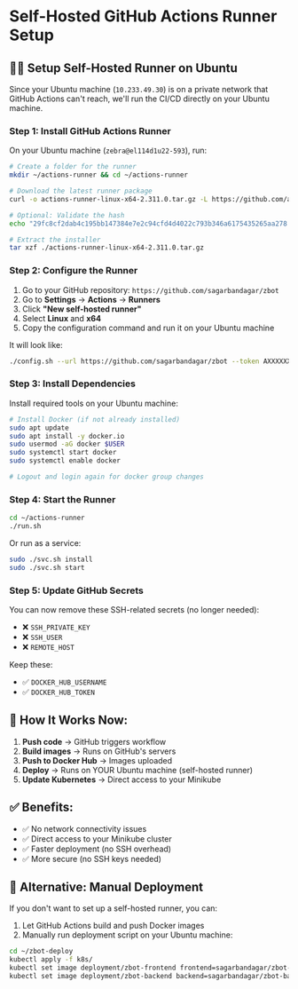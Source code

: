 # Self-Hosted GitHub Actions Runner Setup

## 🏃‍♂️ **Setup Self-Hosted Runner on Ubuntu**

Since your Ubuntu machine (`10.233.49.30`) is on a private network that GitHub Actions can't reach, we'll run the CI/CD directly on your Ubuntu machine.

### **Step 1: Install GitHub Actions Runner**

On your Ubuntu machine (`zebra@el114d1u22-593`), run:

```bash
# Create a folder for the runner
mkdir ~/actions-runner && cd ~/actions-runner

# Download the latest runner package
curl -o actions-runner-linux-x64-2.311.0.tar.gz -L https://github.com/actions/runner/releases/download/v2.311.0/actions-runner-linux-x64-2.311.0.tar.gz

# Optional: Validate the hash
echo "29fc8cf2dab4c195bb147384e7e2c94cfd4d4022c793b346a6175435265aa278  actions-runner-linux-x64-2.311.0.tar.gz" | shasum -a 256 -c

# Extract the installer
tar xzf ./actions-runner-linux-x64-2.311.0.tar.gz
```

### **Step 2: Configure the Runner**

1. Go to your GitHub repository: `https://github.com/sagarbandagar/zbot`
2. Go to **Settings** → **Actions** → **Runners**
3. Click **"New self-hosted runner"**
4. Select **Linux** and **x64**
5. Copy the configuration command and run it on your Ubuntu machine

It will look like:
```bash
./config.sh --url https://github.com/sagarbandagar/zbot --token AXXXXXXXXXXXXXXXXXXXXX
```

### **Step 3: Install Dependencies**

Install required tools on your Ubuntu machine:

```bash
# Install Docker (if not already installed)
sudo apt update
sudo apt install -y docker.io
sudo usermod -aG docker $USER
sudo systemctl start docker
sudo systemctl enable docker

# Logout and login again for docker group changes
```

### **Step 4: Start the Runner**

```bash
cd ~/actions-runner
./run.sh
```

Or run as a service:
```bash
sudo ./svc.sh install
sudo ./svc.sh start
```

### **Step 5: Update GitHub Secrets**

You can now remove these SSH-related secrets (no longer needed):
- ❌ `SSH_PRIVATE_KEY` 
- ❌ `SSH_USER`
- ❌ `REMOTE_HOST`

Keep these:
- ✅ `DOCKER_HUB_USERNAME`
- ✅ `DOCKER_HUB_TOKEN`

## 🚀 **How It Works Now:**

1. **Push code** → GitHub triggers workflow
2. **Build images** → Runs on GitHub's servers  
3. **Push to Docker Hub** → Images uploaded
4. **Deploy** → Runs on YOUR Ubuntu machine (self-hosted runner)
5. **Update Kubernetes** → Direct access to your Minikube

## ✅ **Benefits:**

- ✅ No network connectivity issues
- ✅ Direct access to your Minikube cluster
- ✅ Faster deployment (no SSH overhead)
- ✅ More secure (no SSH keys needed)

## 🔧 **Alternative: Manual Deployment**

If you don't want to set up a self-hosted runner, you can:

1. Let GitHub Actions build and push Docker images
2. Manually run deployment script on your Ubuntu machine:

```bash
cd ~/zbot-deploy
kubectl apply -f k8s/
kubectl set image deployment/zbot-frontend frontend=sagarbandagar/zbot-frontend:latest -n zbot
kubectl set image deployment/zbot-backend backend=sagarbandagar/zbot-backend:latest -n zbot
```